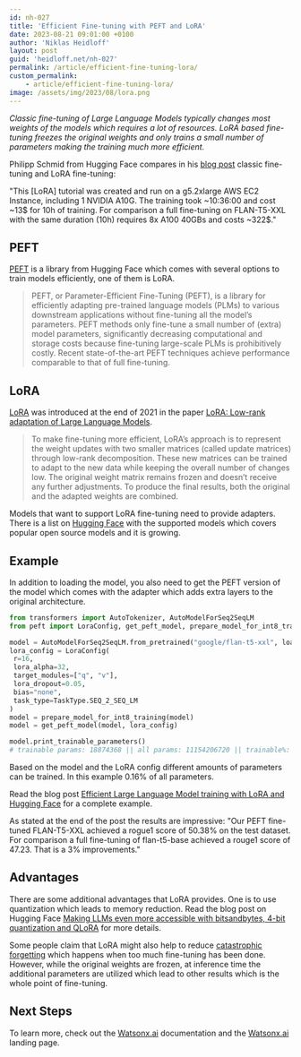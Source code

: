 ```yaml
---
id: nh-027
title: 'Efficient Fine-tuning with PEFT and LoRA'
date: 2023-08-21 09:01:00 +0100
author: 'Niklas Heidloff'
layout: post
guid: 'heidloff.net/nh-027'
permalink: /article/efficient-fine-tuning-lora/
custom_permalink:
    - article/efficient-fine-tuning-lora/
image: /assets/img/2023/08/lora.png
---
```


*Classic fine-tuning of Large Language Models typically changes most weights of the models which requires a lot of resources. LoRA based fine-tuning freezes the original weights and only trains a small number of parameters making the training much more efficient.*

Philipp Schmid from Hugging Face compares in his [blog post](https://www.philschmid.de/fine-tune-flan-t5-peft) classic fine-tuning and LoRA fine-tuning:

"This [LoRA] tutorial was created and run on a g5.2xlarge AWS EC2 Instance, including 1 NVIDIA A10G. The training took ~10:36:00 and cost ~13$ for 10h of training. For comparison a full fine-tuning on FLAN-T5-XXL with the same duration (10h) requires 8x A100 40GBs and costs ~322$."

## PEFT

[PEFT](https://huggingface.co/docs/peft/index) is a library from Hugging Face which comes with several options to train models efficiently, one of them is LoRA.

> PEFT, or Parameter-Efficient Fine-Tuning (PEFT), is a library for efficiently adapting pre-trained language models (PLMs) to various downstream applications without fine-tuning all the model’s parameters. PEFT methods only fine-tune a small number of (extra) model parameters, significantly decreasing computational and storage costs because fine-tuning large-scale PLMs is prohibitively costly. Recent state-of-the-art PEFT techniques achieve performance comparable to that of full fine-tuning.

## LoRA

[LoRA](https://huggingface.co/docs/peft/conceptual_guides/lora) was introduced at the end of 2021 in the paper [LoRA: Low-rank adaptation of Large Language Models](https://arxiv.org/pdf/2106.09685.pdf).

> To make fine-tuning more efficient, LoRA’s approach is to represent the weight updates with two smaller matrices (called update matrices) through low-rank decomposition. These new matrices can be trained to adapt to the new data while keeping the overall number of changes low. The original weight matrix remains frozen and doesn’t receive any further adjustments. To produce the final results, both the original and the adapted weights are combined.

Models that want to support LoRA fine-tuning need to provide adapters. There is a list on [Hugging Face](https://huggingface.co/docs/peft/index#supported-models) with the supported models which covers popular open source models and it is growing.

## Example

In addition to loading the model, you also need to get the PEFT version of the model which comes with the adapter which adds extra layers to the original architecture.

```python
from transformers import AutoTokenizer, AutoModelForSeq2SeqLM
from peft import LoraConfig, get_peft_model, prepare_model_for_int8_training, TaskType

model = AutoModelForSeq2SeqLM.from_pretrained("google/flan-t5-xxl", load_in_8bit=True, device_map="auto")
lora_config = LoraConfig(
 r=16,
 lora_alpha=32,
 target_modules=["q", "v"],
 lora_dropout=0.05,
 bias="none",
 task_type=TaskType.SEQ_2_SEQ_LM
)
model = prepare_model_for_int8_training(model)
model = get_peft_model(model, lora_config)

model.print_trainable_parameters()
# trainable params: 18874368 || all params: 11154206720 || trainable%: 0.16921300163961817
```

Based on the model and the LoRA config different amounts of parameters can be trained. In this example 0.16% of all parameters.

Read the blog post [Efficient Large Language Model training with LoRA and Hugging Face](https://www.philschmid.de/fine-tune-flan-t5-peft) for a complete example. 

As stated at the end of the post the results are impressive: "Our PEFT fine-tuned FLAN-T5-XXL achieved a rogue1 score of 50.38% on the test dataset. For comparison a full fine-tuning of flan-t5-base achieved a rouge1 score of 47.23. That is a 3% improvements."

## Advantages

There are some additional advantages that LoRA provides. One is to use quantization which leads to memory reduction. Read the blog post on Hugging Face [Making LLMs even more accessible with bitsandbytes, 4-bit quantization and QLoRA](https://huggingface.co/blog/4bit-transformers-bitsandbytes) for more details.

Some people claim that LoRA might also help to reduce [catastrophic forgetting](https://www.pnas.org/doi/10.1073/pnas.1611835114) which happens when too much fine-tuning has been done. However, while the original weights are frozen, at inference time the additional parameters are utilized which lead to other results which is the whole point of fine-tuning. 

## Next Steps

To learn more, check out the [Watsonx.ai](https://eu-de.dataplatform.cloud.ibm.com/docs/content/wsj/analyze-data/fm-overview.html?context=wx&audience=wdp) documentation and the [Watsonx.ai](https://www.ibm.com/products/watsonx-ai) landing page.